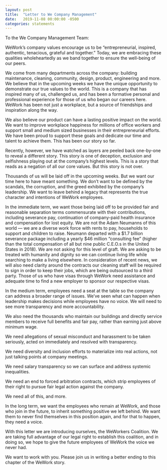 ```yaml
---
layout: post
title:  "Letter to We Company Management"
date:   2019-11-08 00:00:00 -0500
categories: statements
---
```


<p>
To the We Company Management Team:
</p>
<p>
WeWork’s company values encourage us to be “entrepreneurial, inspired, authentic, tenacious, grateful and together.” Today, we are embracing these qualities wholeheartedly as we band together to ensure the well-being of our peers.
</p>

<p>
We come from many departments across the company: building maintenance, cleaning, community, design, product, engineering and more. We believe that in the upcoming weeks we have the unique opportunity to demonstrate our true values to the world. This is a company that has inspired many of us, challenged us, and has been a formative personal and professional experience for those of us who began our careers here. WeWork has been not just a workplace, but a source of friendships and inspiration along the way.
</p>


<p>
We also believe our product can have a lasting positive impact on the world. We want to improve workplace happiness for millions of office workers and support small and medium sized businesses in their entrepreneurial efforts. We have been proud to support these goals and dedicate our time and talent to achieve them. This has been our story so far.
</p>

<p>
Recently, however, we have watched as layers are peeled back one-by-one to reveal a different story. This story is one of deception, exclusion and selfishness playing out at the company’s highest levels. This is a story that reads as a negation of all our core values. But this story is not over.
</p>

<p>
Thousands of us will be laid off in the upcoming weeks. But we want our time here to have meant something. We don’t want to be defined by the scandals, the corruption, and the greed exhibited by the company’s leadership. We want to leave behind a legacy that represents the true character and intentions of WeWork employees.
</p>

<p>
In the immediate term, we want those being laid off to be provided fair and reasonable separation terms commensurate with their contributions, including severance pay, continuation of company-paid health insurance and compensation for lost equity. We are not the Adam Neumanns of this world — we are a diverse work force with rents to pay, households to support and children to raise. Neumann departed with a $1.7 billion severance package including a yearly $46 million “consulting fee” (higher than the total compensation of all but nine public C.E.O.s in the United States in 2018). We are not asking for this level of graft. We are asking to be treated with humanity and dignity so we can continue living life while searching to make a living elsewhere. In consideration of recent news, we will also need clarity around the contracts our cleaning staff will be required to sign in order to keep their jobs, which are being outsourced to a third party. Those of us who have visas through WeWork need assistance and adequate time to find a new employer to sponsor our respective visas.
</p>

<p>
In the medium term, employees need a seat at the table so the company can address a broader range of issues. We’ve seen what can happen when leadership makes decisions while employees have no voice. We will need to see more transparency and more accountability.
</p>

<p>
We also need the thousands who maintain our buildings and directly service members to receive full benefits and fair pay, rather than earning just above minimum wage.
</p>

<p>
We need allegations of sexual misconduct and harassment to be taken seriously, acted on immediately and resolved with transparency.
</p>

<p>
We need diversity and inclusion efforts to materialize into real actions, not just talking points at company meetings.
</p>

<p>
We need salary transparency so we can surface and address systemic inequalities.
</p>

<p>
We need an end to forced arbitration contracts, which strip employees of their right to pursue fair legal action against the company.
</p>

<p>
We need all of this, and more.
</p>

<p>
In the long term, we want the employees who remain at WeWork, and those who join in the future, to inherit something positive we left behind. We want them to never find themselves in this position again, and for that to happen, they need a voice.
</p>

<p>
With this letter we are introducing ourselves, the WeWorkers Coalition. We are taking full advantage of our legal right to establish this coalition, and in doing so, we hope to give the future employees of WeWork the voice we never had.
</p>

<p>
We want to work with you. Please join us in writing a better ending to this chapter of the WeWork story.
</p>

